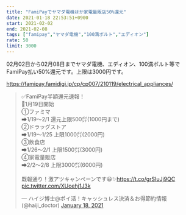 ```yaml
---
title: "FamiPayでヤマダ電機ほか家電量販店50%還元"
date: 2021-01-18 22:53:51+0900
start: 2021-02-02
end: 2021-02-08
tags: ["famipay","ヤマダ電機","100満ボルト","エディオン"]
rate: 50
limit: 3000
---
```

02月02日から02月08日までヤマダ電機、エディオン、100満ボルト等でFamiPay払い50%還元です。上限は3000円です。

https://famipay.famidigi.jp/cp/cp007/210119/electrical_appliances/

<blockquote class="twitter-tweet"><p lang="ja" dir="ltr">✅FamiPay半額還元速報！<br>🔸1月19日開始<br>①ファミマ<br>➡1/19～2/1 還元上限500㌽(1000円まで)<br>②ドラッグストア<br>➡1/19～1/25 上限1000㌽(2000円)<br>③飲食店<br>➡1/26～2/1 上限1500㌽(3000円)<br>④家電量販店<br>➡2/2～2/8 上限3000㌽(6000円)<br><br>既報通り！激アツキャンペーンです😆✨<a href="https://t.co/grSIuJj9QC">https://t.co/grSIuJj9QC</a> <a href="https://t.co/XUoehj1J3k">pic.twitter.com/XUoehj1J3k</a></p>&mdash; ハイジ博士@ポイ活！キャッシュレス決済＆お得節約情報 (@haiji_doctor) <a href="https://twitter.com/haiji_doctor/status/1351078249103814656?ref_src=twsrc%5Etfw">January 18, 2021</a></blockquote> <script async src="https://platform.twitter.com/widgets.js" charset="utf-8"></script>
